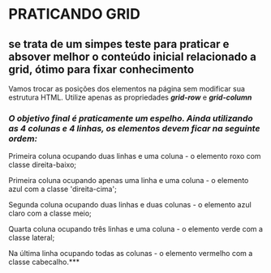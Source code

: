 # PRATICANDO GRID
## se trata de um simpes teste para praticar e absover melhor o conteúdo inicial relacionado a grid, ótimo para fixar conhecimento


Vamos trocar as posições dos elementos na página sem modificar sua estrutura HTML. Utilize apenas as propriedades ***grid-row*** e ***grid-column***

### ***O objetivo final é praticamente um espelho. Ainda utilizando as 4 colunas e 4 linhas, os elementos devem ficar na seguinte ordem:***

Primeira coluna ocupando duas linhas e uma coluna - o elemento roxo com classe direita-baixo;

Primeira coluna ocupando apenas uma linha e uma coluna - o elemento azul com a classe 'direita-cima';

Segunda coluna ocupando duas linhas e duas colunas - o elemento azul claro com a classe meio;

Quarta coluna ocupando três linhas e uma coluna - o elemento verde com a classe lateral;

Na última linha ocupando todas as colunas - o elemento vermelho com a classe cabecalho.***

